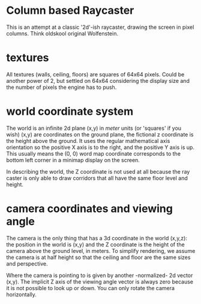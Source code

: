 # Column based Raycaster

This is an attempt at a classic '2d'-ish raycaster, drawing the screen in pixel columns.
Think oldskool original Wolfenstein.

# textures

All textures (walls, ceiling, floors) are squares of 64x64 pixels.
Could be another power of 2, but settled on 64x64 considering the display size and
 the number of pixels the engine has to push.



# world coordinate system

The world is an infinite 2d plane (x,y) in *meter* units (or 'squares' if you wish)
(x,y) are coordinates on the ground plane, the fictional z coordinate
is the height above the ground.
It uses the regular mathematical axis orientation so the positive X axis is to the right,
and the positive Y axis is up.  This usually means the (0, 0) word map coordinate
corresponds to the bottom left corner in a minimap display on the screen.

In describing the world, the Z coordinate is not used at all because the ray caster
is only able to draw corridors that all have the same floor level and height.


# camera coordinates and viewing angle

The camera is the only thing that has a 3d coordinate in the world (x,y,z):
the position in the world is (x,y) and the Z coordinate is the height of the camera
above the ground level, in meters.
To simplify rendering, we assume the camera is at half height so that
the ceiling and floor are the same sizes and perspective.

Where the camera is pointing to is given by another -normalized- 2d vector (x,y). 
The implicit Z axis of the viewing angle vector is always zero because
it is not possible to look up or down. You can only rotate the camera horizontally. 

